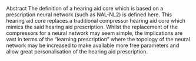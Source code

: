 Abstract The definition of a hearing aid core which is based on a prescription neural network (such as NAL-NL2) is defined here. This hearing aid core replaces a traditional compressor hearing aid core which mimics the said hearing aid prescription. Whilst the replacement of the compressors for a neural network may seem simple, the implications are vast in terms of the “learning prescription” where the topology of the neural network may be increased to make available more free parameters and allow great personalisation of the hearing aid prescription.
